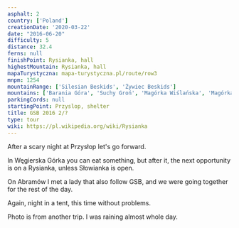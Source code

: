 ```yaml
---
asphalt: 2
country: ['Poland']
creationDate: '2020-03-22'
date: "2016-06-20"
difficulty: 5
distance: 32.4
ferns: null
finishPoint: Rysianka, hall
highestMountain: Rysianka, hall
mapaTurystyczna: mapa-turystyczna.pl/route/row3
mnpm: 1254
mountainRange: ['Silesian Beskids', 'Żywiec Beskids']
mountains: ['Barania Góra', 'Suchy Groń', 'Magórka Wiślańska', 'Magórka Radziejowska', 'Glinne']
parkingCords: null
startingPoint: Przyslop, shelter
title: GSB 2016 2/?
type: tour
wiki: https://pl.wikipedia.org/wiki/Rysianka
---
```


After a scary night at Przysłop let's go forward.

In Węgierska Górka you can eat something, but after it, the next opportunity is on a Rysianka, unless Słowianka is open.

On Abramów I met a lady that also follow GSB, and we were going together for the rest of the day.

Again, night in a tent, this time without problems.

Photo is from another trip. I was raining almost whole day.
